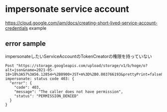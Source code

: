 # impersonate service account

https://cloud.google.com/iam/docs/creating-short-lived-service-account-credentials example

## error sample

impersonateしたいServiceAccountのTokenCreatorの権限を持っていない
```
Post "https://storage.googleapis.com/upload/storage/v1/b/hoge/o?alt=json&name=2021-05-18+18%3A57%3A56.12854+%2B0900+JST+m%3D%2B0.003766193&prettyPrint=false&projection=full&uploadType=multipart": impersonate: status code 403: {
  "error": {
    "code": 403,
    "message": "The caller does not have permission",
    "status": "PERMISSION_DENIED"
  }
}
```
